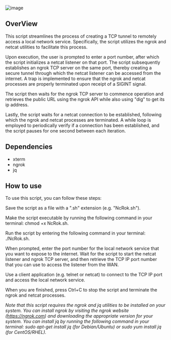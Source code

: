
![image](https://user-images.githubusercontent.com/97190263/224490324-d0bae906-10a9-45d9-b596-9281ae003b29.png)



## OverView ## 

This script streamlines the process of creating a TCP tunnel to remotely access a local network service. Specifically, the script utilizes the ngrok and netcat utilities to facilitate this process.

Upon execution, the user is prompted to enter a port number, after which the script initializes a netcat listener on that port. The script subsequently establishes an ngrok TCP server on the same port, thereby creating a secure tunnel through which the netcat listener can be accessed from the internet. A trap is implemented to ensure that the ngrok and netcat processes are properly terminated upon receipt of a SIGINT signal.

The script then waits for the ngrok TCP server to commence operation and retrieves the public URL using the ngrok API while also using "dig" to get its ip address.

Lastly, the script waits for a netcat connection to be established, following which the ngrok and netcat processes are terminated. A while loop is employed to periodically verify if a connection has been established, and the script pauses for one second between each iteration.

## Dependencies ##

* xterm
* ngrok
* jq




## How to use ##

To use this script, you can follow these steps:

Save the script as a file with a ".sh" extension (e.g. "NcRok.sh").

Make the script executable by running the following command in your terminal: chmod +x NcRok.sh.

Run the script by entering the following command in your terminal: ./NcRok.sh.

When prompted, enter the port number for the local network service that you want to expose to the internet.
Wait for the script to start the netcat listener and ngrok TCP server, and then retrieve the TCP IP port number that you can use to access the listener from the WAN.

Use a client application (e.g. telnet or netcat) to connect to the TCP IP port and access the local network service.

When you are finished, press Ctrl+C to stop the script and terminate the ngrok and netcat processes.

*Note that this script requires the ngrok and jq utilities to be installed on your system. You can install ngrok by visiting the ngrok website (https://ngrok.com) and downloading the appropriate version for your system. You can install jq by running the following command in your terminal: sudo apt-get install jq (for Debian/Ubuntu) or sudo yum install jq (for CentOS/RHEL).*




